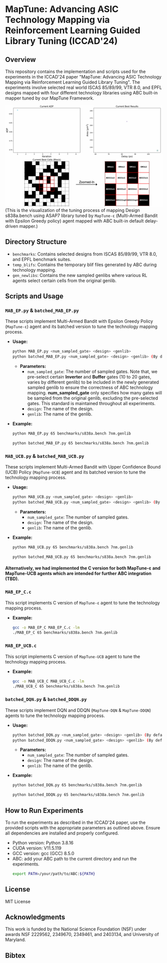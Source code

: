 # MapTune: Advancing ASIC Technology Mapping via Reinforcement Learning Guided Library Tuning (ICCAD'24)

## Overview
This repository contains the implementation and scripts used for the experiments in the ICCAD'24 paper "MapTune: Advancing ASIC Technology Mapping via Reinforcement Learning Guided Library Tuning". The experiments involve selected real world ISCAS 85/89/99, VTR 8.0, and EPFL designs mapped with four different technology libraries using ABC built-in mapper tuned by our MapTune Framework.

![Combined Animation](./s838a_65_7nm.gif)
(This is the visualization of the tuning process of mapping Design s838a.bench using ASAP7 library tuned by `MapTune-ε` (Multi-Armed Bandit with Epsilon Greedy policy) agent mapped with ABC built-in default delay-driven mapper.)

## Directory Structure
- `benchmarks`: Contains selected designs from ISCAS 85/89/99, VTR 8.0, and EPFL benchmark suites.
- `temp_blifs`: Contains the temporary blif files generated by ABC during technology mapping.
- `gen_newlibs`: Contains the new sampled genlibs where various RL agents select certain cells from the original genlib.

## Scripts and Usage

### `MAB_EP.py` & `batched_MAB_EP.py`
These scripts implement Multi-Armed Bandit with Epsilon Greedy Policy (`MapTune-ε`) agent and its batched version to tune the technology mapping process. 
- **Usage:** 
  ```bash
  python MAB_EP.py <num_sampled_gate> <design> <genlib>
  python batched_MAB_EP.py <num_sampled_gate> <design> <genlib> (By default, BS = 10)
  ```
  - **Parameters:**
    - `num_sampled_gate`: The number of sampled gates. Note that, we pre-select certain **Inverter** and **Buffer** gates (10 to 20 gates, varies by different genlib) to be included in the newly generated sampled genlib to ensure the correctness of ABC technology mapping. **num_sampled_gate** only specifies how many gates will be sampled from the original genlib, excluding the pre-selected gates. This standard is maintained throughout all experiments.
    - `design`: The name of the design.
    - `genlib`: The name of the genlib.

- **Example:**
  ```bash
  python MAB_EP.py 65 benchmarks/s838a.bench 7nm.genlib
  ```
  ```bash
  python batched_MAB_EP.py 65 benchmarks/s838a.bench 7nm.genlib
  ```
### `MAB_UCB.py` & `batched_MAB_UCB.py`
These scripts implement Multi-Armed Bandit with Upper Confidence Bound (UCB) Policy (`MapTune-UCB`) agent and its batched version to tune the technology mapping process.
- **Usage:**
  ```bash
  python MAB_UCB.py <num_sampled_gate> <design> <genlib>
  python batched_MAB_UCB.py <num_sampled_gate> <design> <genlib> (By default, BS = 10)
  ```
  - **Parameters:**
    - `num_sampled_gate`: The number of sampled gates.
    - `design`: The name of the design.
    - `genlib`: The name of the genlib.

- **Example:**
  ```bash
  python MAB_UCB.py 65 benchmarks/s838a.bench 7nm.genlib
  ```
  ```bash
  python batched_MAB_UCB.py 65 benchmarks/s838a.bench 7nm.genlib
  ```

#### Alternatively, we had implemented the C version for both MapTune-ε and MapTune-UCB agents which are intended for further ABC integration (TBD).

### `MAB_EP_C.c`
This script implements C version of `MapTune-ε` agent to tune the technology mapping process.
- **Example:**
  ```bash
  gcc -o MAB_EP_C MAB_EP_C.c -lm 
  ./MAB_EP_C 65 benchmarks/s838a.bench 7nm.genlib
  ```
### `MAB_EP_UCB.c`
This script implements C version of `MapTune-UCB` agent to tune the technology mapping process.
- **Example:**
  ```bash
  gcc -o MAB_UCB_C MAB_UCB_C.c -lm
  ./MAB_UCB_C 65 benchmarks/s838a.bench 7nm.genlib
  ```
### `batched_DQN.py` & `batched_DDQN.py`
These scripts implement DQN and DDQN (`MapTune-DQN` & `MapTune-DDQN`) agents to tune the technology mapping process.
- **Usage:**
  ```bash
  python batched_DQN.py <num_sampled_gate> <design> <genlib> (By default, BS = 10)
  python batched_DDQN.py <num_sampled_gate> <design> <genlib> (By default, BS = 10)
  ```
  - **Parameters:**
    - `num_sampled_gate`: The number of sampled gates.
    - `design`: The name of the design.
    - `genlib`: The name of the genlib.

- **Example:**
  ```bash
  python batched_DQN.py 65 benchmarks/s838a.bench 7nm.genlib
  ```
  ```bash
  python batched_DDQN.py 65 benchmarks/s838a.bench 7nm.genlib
  ```

## How to Run Experiments
To run the experiments as described in the ICCAD'24 paper, use the provided scripts with the appropriate parameters as outlined above. Ensure all dependencies are installed and properly configured.
- Python version: Python 3.8.16
- CUDA version: V11.5.119
- GCC version: gcc (GCC) 8.5.0
- ABC: add your ABC path to the current directory and run the experiments. 
  ```bash 
  export PATH=/your/path/to/ABC:${PATH}
  ```

## License

MIT License

## Acknowledgments

This work is funded by the National Science Foundation (NSF) under awards NSF 2229562, 2349670, 2349461, and 2403134, and University of Maryland.

## Bibtex

```
```
